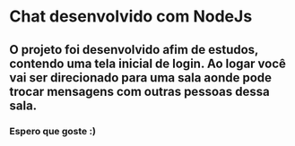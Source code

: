 # Chat desenvolvido com NodeJs
## O projeto foi desenvolvido afim de estudos, contendo uma tela inicial de login. Ao logar você vai ser direcionado para uma sala aonde pode trocar mensagens com outras pessoas dessa sala.
### Espero que goste :)
